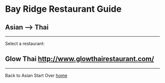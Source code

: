 # Bay Ridge Restaurant Guide
## Asian --> Thai
---
Select a restaurant:
## Glow Thai http://www.glowthairestaurant.com/
---
Back to Asian
Start Over [home](../home.md)
